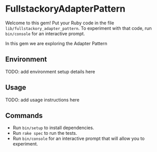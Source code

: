 # FullstackoryAdapterPattern

Welcome to this gem!
Put your Ruby code in the file `lib/fullstackory_adapter_pattern`.
To experiment with that code, run `bin/console` for an interactive prompt.

In this gem we are exploring the Adapter Pattern

## Environment

TODO: add environment setup details here

## Usage

TODO: add usage instructions here

## Commands

* Run `bin/setup` to install dependencies.
* Run `rake spec` to run the tests.
* Run `bin/console` for an interactive prompt that will allow you to experiment.
